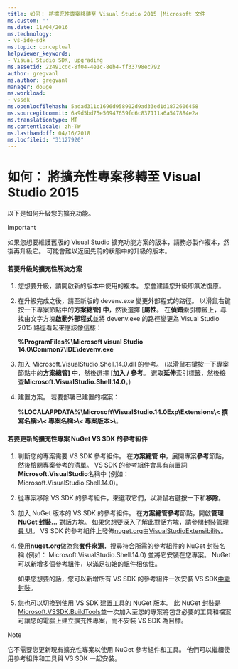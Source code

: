 ```yaml
---
title: 如何： 將擴充性專案移轉至 Visual Studio 2015 |Microsoft 文件
ms.custom: ''
ms.date: 11/04/2016
ms.technology:
- vs-ide-sdk
ms.topic: conceptual
helpviewer_keywords:
- Visual Studio SDK, upgrading
ms.assetid: 22491cdc-8f04-4e1c-8eb4-ff33798ec792
author: gregvanl
ms.author: gregvanl
manager: douge
ms.workload:
- vssdk
ms.openlocfilehash: 5adad311c1696d958902d9ad33ed1d1872606458
ms.sourcegitcommit: 6a9d5bd75e50947659fd6c837111a6a547884e2a
ms.translationtype: MT
ms.contentlocale: zh-TW
ms.lasthandoff: 04/16/2018
ms.locfileid: "31127920"
---
```

# <a name="how-to-migrate-extensibility-projects-to-visual-studio-2015"></a>如何： 將擴充性專案移轉至 Visual Studio 2015
以下是如何升級您的擴充功能。  
  
> [!IMPORTANT]
>  如果您想要維護舊版的 Visual Studio 擴充功能方案的版本，請務必製作複本，然後再升級它。 可能會難以返回先前的狀態中的升級的版本。  
  
#### <a name="to-upgrade-an-extensibility-solution"></a>若要升級的擴充性解決方案  
  
1.  您想要升級，請開啟新的版本中使用的複本。 您會建議您升級即無法復原。  
  
2.  在升級完成之後，請至新版的 devenv.exe 變更外部程式的路徑。 以滑鼠右鍵按一下專案節點中的**方案總管] 中**，然後選擇 [**屬性**。 在**偵錯**索引標籤上，尋找由文字方塊**啟動外部程式**並將 devenv.exe 的路徑變更為 Visual Studio 2015 路徑看起來應該像這樣：  
  
     **%ProgramFiles%\Microsoft visual Studio 14.0\Common7\IDE\devenv.exe**  
  
3.  加入 Microsoft.VisualStudio.Shell.14.0.dll 的參考。 (以滑鼠右鍵按一下專案節點中的**方案總管] 中**，然後選擇 [**加入 / 參考**。 選取**延伸**索引標籤，然後檢查**Microsoft.VisualStudio.Shell.14.0**。)  
  
4.  建置方案。 若要部署已建置的檔案：  
  
     **%LOCALAPPDATA%\Microsoft\VisualStudio.14.0Exp\Extensions\\< 撰寫名稱\>\\< 專案名稱\>\\< 專案版本\>\\**。  
  
#### <a name="to-update-an-extensibility-project-to-nuget-vs-sdk-reference-assemblies"></a>若要更新的擴充性專案 NuGet VS SDK 的參考組件  
  
1.  判斷您的專案需要 VS SDK 參考組件。  在**方案總管 中**，展開專案**參考**節點，然後檢閱專案參考的清單。  VS SDK 的參考組件會具有前置詞**Microsoft.VisualStudio**名稱中 (例如： Microsoft.VisualStudio.Shell.14.0)。  
  
2.  從專案移除 VS SDK 的參考組件，來選取它們，以滑鼠右鍵按一下和**移除**。  
  
3.  加入 NuGet 版本的 VS SDK 的參考組件。  在**方案總管參考**節點，開啟**管理 NuGet 封裝...** 對話方塊。  如果您想要深入了解此對話方塊，請參閱[封裝管理員 UI](/NuGet/Tools/Package-Manager-UI)。 VS SDK 的參考組件上發佈[nuget.org](http://www.nuget.org)由[VisualStudioExtensibility](http://www.nuget.org/profiles/VisualStudioExtensibility)。  
  
4.  使用**nuget.org**做為您**套件來源**，搜尋符合所需的參考組件的 NuGet 封裝名稱 (例如： Microsoft.VisualStudio.Shell.14.0) 並將它安裝在您專案。  NuGet 可以新增多個參考組件，以滿足初始的組件相依性。  
  
     如果您想要的話，您可以新增所有 VS SDK 的參考組件一次安裝 VS SDK[中繼封裝](http://www.nuget.org/packages/VSSDK_Reference_Assemblies)。  
  
5.  您也可以切換到使用 VS SDK 建置工具的 NuGet 版本。 此 NuGet 封裝是[Microsoft.VSSDK.BuildTools](http://www.nuget.org/packages/Microsoft.VSSDK.BuildTools)並一次加入至您的專案將包含必要的工具和檔案可讓您的電腦上建立擴充性專案，而不安裝 VS SDK 為目標。  
  
> [!NOTE]
>  它不需要您更新現有擴充性專案以使用 NuGet 參考組件和工具。  他們可以繼續使用參考組件和工具與 VS SDK 一起安裝。